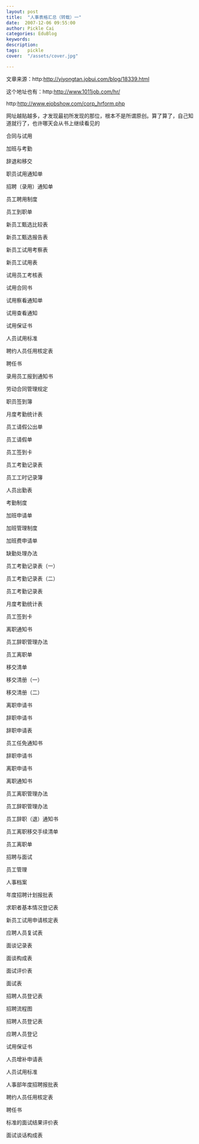 ```yaml
---
layout: post  
title:  "人事表格汇总（转载）一"
date:  2007-12-06 09:55:00
author: Pickle Cai  
categories: EduBlog  
keywords: 
description:   
tags:	pickle   
cover:  "/assets/cover.jpg"  

---
```


文章来源：http:http://yiyongtan.jobui.com/blog/18339.html 



这个地址也有：http:http://www.1011job.com/hr/



http:http://www.ejobshow.com/corp_hrform.php



网址越贴越多，才发现最初所发现的那位，根本不是所谓原创。算了算了，自己知道就行了，也许哪天会从书上继续看见的





合同与试用



加班与考勤



辞退和移交



职员试用通知单



招聘（录用）通知单



员工聘用制度



员工到职单



新员工甄选比较表



新员工甄选报告表



新员工试用考察表



新员工试用表



试用员工考核表



试用合同书



试用察看通知单



试用查看通知



试用保证书



人员试用标准



聘约人员任用核定表



聘任书



录用员工报到通知书



劳动合同管理规定



职员签到簿



月度考勤统计表



员工请假公出单



员工请假单



员工签到卡



员工考勤记录表



员工工时记录簿



人员出勤表



考勤制度



加班申请单



加班管理制度



加班费申请单



缺勤处理办法



员工考勤记录表（一）



员工考勤记录表（二）



员工考勤记录表



月度考勤统计表



员工签到卡



离职通知书



员工辞职管理办法



员工离职单



移交清单



移交清册（一）



移交清册（二）



离职申请书



辞职申请书



辞职申请表



员工任免通知书



辞职申请书



离职申请书



离职通知书



员工离职管理办法



员工辞职管理办法



员工辞职（退）通知书



员工离职移交手续清单



员工离职单 









招聘与面试



员工管理



人事档案

年度招聘计划报批表

求职者基本情况登记表

新员工试用申请核定表

应聘人员复试表

面谈记录表

面谈构成表

面试评价表

面试表

招聘人员登记表

招聘流程图

招聘人员登记表

应聘人员登记

试用保证书

人员增补申请表

人员试用标准

人事部年度招聘报批表

聘约人员任用核定表

聘任书

标准的面试结果评价表

面试谈话构成表



		    
